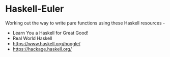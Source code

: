 # Haskell-Euler
Working out the way to write pure functions using these Haskell resources -
* Learn You a Haskell for Great Good!
* Real World Haskell
* https://www.haskell.org/hoogle/
* https://hackage.haskell.org/
